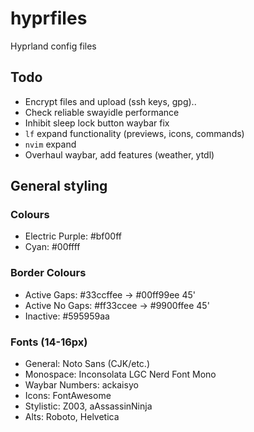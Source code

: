 # hyprfiles
Hyprland config files

## Todo
- Encrypt files and upload (ssh keys, gpg)..
- Check reliable swayidle performance
- Inhibit sleep lock button waybar fix
- `lf` expand functionality (previews, icons, commands)
- `nvim` expand
- Overhaul waybar, add features (weather, ytdl)

## General styling
### Colours
- Electric Purple: #bf00ff
- Cyan: #00ffff

### Border Colours
- Active Gaps: #33ccffee -> #00ff99ee 45'
- Active No Gaps: #ff33ccee -> #9900ffee 45'
- Inactive: #595959aa

### Fonts (14-16px)
- General: Noto Sans (CJK/etc.)
- Monospace: Inconsolata LGC Nerd Font Mono
- Waybar Numbers: ackaisyo
- Icons: FontAwesome
- Stylistic: Z003, aAssassinNinja
- Alts: Roboto, Helvetica
